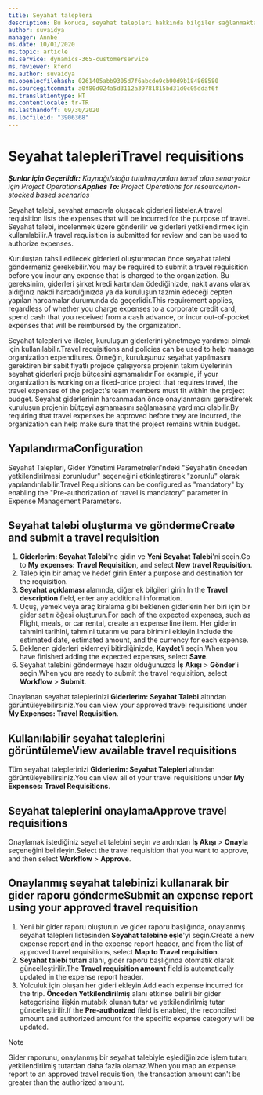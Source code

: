 ```yaml
---
title: Seyahat talepleri
description: Bu konuda, seyahat talepleri hakkında bilgiler sağlanmaktadır.
author: suvaidya
manager: Annbe
ms.date: 10/01/2020
ms.topic: article
ms.service: dynamics-365-customerservice
ms.reviewer: kfend
ms.author: suvaidya
ms.openlocfilehash: 0261405abb9305d7f6abcde9cb90d9b184868580
ms.sourcegitcommit: a0f80d024a5d3112a39781815bd31d0c05ddaf6f
ms.translationtype: HT
ms.contentlocale: tr-TR
ms.lasthandoff: 09/30/2020
ms.locfileid: "3906368"
---
```

# <a name="travel-requisitions"></a><span data-ttu-id="44ad5-103">Seyahat talepleri</span><span class="sxs-lookup"><span data-stu-id="44ad5-103">Travel requisitions</span></span>

<span data-ttu-id="44ad5-104">_**Şunlar için Geçerlidir:** Kaynağı/stoğu tutulmayanları temel alan senaryolar için Project Operations_</span><span class="sxs-lookup"><span data-stu-id="44ad5-104">_**Applies To:** Project Operations for resource/non-stocked based scenarios_</span></span>

<span data-ttu-id="44ad5-105">Seyahat talebi, seyahat amacıyla oluşacak giderleri listeler.</span><span class="sxs-lookup"><span data-stu-id="44ad5-105">A travel requisition lists the expenses that will be incurred for the purpose of travel.</span></span> <span data-ttu-id="44ad5-106">Seyahat talebi, incelenmek üzere gönderilir ve giderleri yetkilendirmek için kullanılabilir.</span><span class="sxs-lookup"><span data-stu-id="44ad5-106">A travel requisition is submitted for review and can be used to authorize expenses.</span></span>

<span data-ttu-id="44ad5-107">Kuruluştan tahsil edilecek giderleri oluşturmadan önce seyahat talebi göndermeniz gerekebilir.</span><span class="sxs-lookup"><span data-stu-id="44ad5-107">You may be required to submit a travel requisition before you incur any expense that is charged to the organization.</span></span> <span data-ttu-id="44ad5-108">Bu gereksinim, giderleri şirket kredi kartından ödediğinizde, nakit avans olarak aldığınız nakdi harcadığınızda ya da kuruluşun tazmin edeceği cepten yapılan harcamalar durumunda da geçerlidir.</span><span class="sxs-lookup"><span data-stu-id="44ad5-108">This requirement applies, regardless of whether you charge expenses to a corporate credit card, spend cash that you received from a cash advance, or incur out-of-pocket expenses that will be reimbursed by the organization.</span></span>

<span data-ttu-id="44ad5-109">Seyahat talepleri ve ilkeler, kuruluşun giderlerini yönetmeye yardımcı olmak için kullanılabilir.</span><span class="sxs-lookup"><span data-stu-id="44ad5-109">Travel requisitions and policies can be used to help manage organization expenditures.</span></span> <span data-ttu-id="44ad5-110">Örneğin, kuruluşunuz seyahat yapılmasını gerektiren bir sabit fiyatlı projede çalışıyorsa projenin takım üyelerinin seyahat giderleri proje bütçesini aşmamalıdır.</span><span class="sxs-lookup"><span data-stu-id="44ad5-110">For example, if your organization is working on a fixed-price project that requires travel, the travel expenses of the project's team members must fit within the project budget.</span></span> <span data-ttu-id="44ad5-111">Seyahat giderlerinin harcanmadan önce onaylanmasını gerektirerek kuruluşun projenin bütçeyi aşmamasını sağlamasına yardımcı olabilir.</span><span class="sxs-lookup"><span data-stu-id="44ad5-111">By requiring that travel expenses be approved before they are incurred, the organization can help make sure that the project remains within budget.</span></span>

## <a name="configuration"></a><span data-ttu-id="44ad5-112">Yapılandırma</span><span class="sxs-lookup"><span data-stu-id="44ad5-112">Configuration</span></span> 

<span data-ttu-id="44ad5-113">Seyahat Talepleri, Gider Yönetimi Parametreleri'ndeki "Seyahatin önceden yetkilendirilmesi zorunludur" seçeneğini etkinleştirerek "zorunlu" olarak yapılandırılabilir.</span><span class="sxs-lookup"><span data-stu-id="44ad5-113">Travel Requisitions can be configured as "mandatory" by enabling the "Pre-authorization of travel is mandatory" parameter in Expense Management Parameters.</span></span> 

## <a name="create-and-submit-a-travel-requisition"></a><span data-ttu-id="44ad5-114">Seyahat talebi oluşturma ve gönderme</span><span class="sxs-lookup"><span data-stu-id="44ad5-114">Create and submit a travel requisition</span></span>

1. <span data-ttu-id="44ad5-115">**Giderlerim: Seyahat Talebi**'ne gidin ve **Yeni Seyahat Talebi**'ni seçin.</span><span class="sxs-lookup"><span data-stu-id="44ad5-115">Go to **My expenses: Travel Requisition**, and select **New travel Requisition**.</span></span>
2. <span data-ttu-id="44ad5-116">Talep için bir amaç ve hedef girin.</span><span class="sxs-lookup"><span data-stu-id="44ad5-116">Enter a purpose and destination for the requisition.</span></span>
3. <span data-ttu-id="44ad5-117">**Seyahat açıklaması** alanında, diğer ek bilgileri girin.</span><span class="sxs-lookup"><span data-stu-id="44ad5-117">In the  **Travel description** field, enter any additional information.</span></span> 
4. <span data-ttu-id="44ad5-118">Uçuş, yemek veya araç kiralama gibi beklenen giderlerin her biri için bir gider satırı öğesi oluşturun.</span><span class="sxs-lookup"><span data-stu-id="44ad5-118">For each of the expected expenses, such as Flight, meals, or car rental, create an expense line item.</span></span> <span data-ttu-id="44ad5-119">Her giderin tahmini tarihini, tahmini tutarını ve para birimini ekleyin.</span><span class="sxs-lookup"><span data-stu-id="44ad5-119">Include the estimated date, estimated amount, and the currency for each expense.</span></span> 
5. <span data-ttu-id="44ad5-120">Beklenen giderleri eklemeyi bitirdiğinizde, **Kaydet**'i seçin.</span><span class="sxs-lookup"><span data-stu-id="44ad5-120">When you have finished adding the expected expenses, select **Save**.</span></span>
6. <span data-ttu-id="44ad5-121">Seyahat talebini göndermeye hazır olduğunuzda **İş Akışı** > **Gönder**'i seçin.</span><span class="sxs-lookup"><span data-stu-id="44ad5-121">When you are ready to submit the travel requisition, select **Workflow** > **Submit**.</span></span>

<span data-ttu-id="44ad5-122">Onaylanan seyahat taleplerinizi **Giderlerim: Seyahat Talebi** altından görüntüleyebilirsiniz.</span><span class="sxs-lookup"><span data-stu-id="44ad5-122">You can view your approved travel requisitions under **My Expenses: Travel Requisition**.</span></span> 

## <a name="view-available-travel-requisitions"></a><span data-ttu-id="44ad5-123">Kullanılabilir seyahat taleplerini görüntüleme</span><span class="sxs-lookup"><span data-stu-id="44ad5-123">View available travel requisitions</span></span>

<span data-ttu-id="44ad5-124">Tüm seyahat taleplerinizi **Giderlerim: Seyahat Talepleri** altından görüntüleyebilirsiniz.</span><span class="sxs-lookup"><span data-stu-id="44ad5-124">You can view all of your travel requisitions under **My Expenses: Travel Requisitions**.</span></span>

## <a name="approve-travel-requisitions"></a><span data-ttu-id="44ad5-125">Seyahat taleplerini onaylama</span><span class="sxs-lookup"><span data-stu-id="44ad5-125">Approve travel requisitions</span></span>

<span data-ttu-id="44ad5-126">Onaylamak istediğiniz seyahat talebini seçin ve ardından **İş Akışı** > **Onayla** seçeneğini belirleyin.</span><span class="sxs-lookup"><span data-stu-id="44ad5-126">Select the travel requisition that you want to approve, and then select **Workflow** > **Approve**.</span></span>  

## <a name="submit-an-expense-report-using-your-approved-travel-requisition"></a><span data-ttu-id="44ad5-127">Onaylanmış seyahat talebinizi kullanarak bir gider raporu gönderme</span><span class="sxs-lookup"><span data-stu-id="44ad5-127">Submit an expense report using your approved travel requisition</span></span>

1. <span data-ttu-id="44ad5-128">Yeni bir gider raporu oluşturun ve gider raporu başlığında, onaylanmış seyahat talepleri listesinden **Seyahat talebine eşle**'yi seçin.</span><span class="sxs-lookup"><span data-stu-id="44ad5-128">Create a new expense report and in the expense report header, and from the list of approved travel requisitions, select **Map to Travel requisition**.</span></span>
2. <span data-ttu-id="44ad5-129">**Seyahat talebi tutarı** alanı, gider raporu başlığında otomatik olarak güncelleştirilir.</span><span class="sxs-lookup"><span data-stu-id="44ad5-129">The **Travel requisition amount** field is automatically updated in the expense report header.</span></span>
3. <span data-ttu-id="44ad5-130">Yolculuk için oluşan her gideri ekleyin.</span><span class="sxs-lookup"><span data-stu-id="44ad5-130">Add each expense incurred for the trip.</span></span> <span data-ttu-id="44ad5-131">**Önceden Yetkilendirilmiş** alanı etkinse belirli bir gider kategorisine ilişkin mutabık olunan tutar ve yetkilendirilmiş tutar güncelleştirilir.</span><span class="sxs-lookup"><span data-stu-id="44ad5-131">If the **Pre-authorized** field is enabled, the reconciled amount and authorized amount for the specific expense category will be updated.</span></span>

> [!NOTE]
> <span data-ttu-id="44ad5-132">Gider raporunu, onaylanmış bir seyahat talebiyle eşlediğinizde işlem tutarı, yetkilendirilmiş tutardan daha fazla olamaz.</span><span class="sxs-lookup"><span data-stu-id="44ad5-132">When you map an expense report to an approved travel requisition, the transaction amount can't be greater than the authorized amount.</span></span> 
